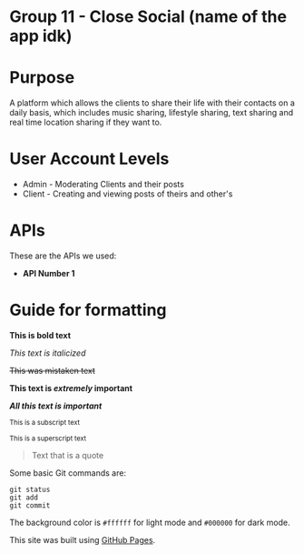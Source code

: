# Group 11 - Close Social (name of the app idk)

# Purpose

A platform which allows the clients to share their life with their contacts on a daily basis, which includes music sharing, lifestyle sharing, text sharing and real time location sharing if they want to.

# User Account Levels

- Admin - Moderating Clients and their posts
- Client - Creating and viewing posts of theirs and other's

# APIs

These are the APIs we used:

- **API Number 1**

# Guide for formatting

**This is bold text**

_This text is italicized_

~~This was mistaken text~~

**This text is _extremely_ important**

**_All this text is important_**

<sub>This is a subscript text</sub>

<sup>This is a superscript text</sup>

> Text that is a quote

Some basic Git commands are:

```
git status
git add
git commit
```

The background color is `#ffffff` for light mode and `#000000` for dark mode.

This site was built using [GitHub Pages](https://pages.github.com/).
